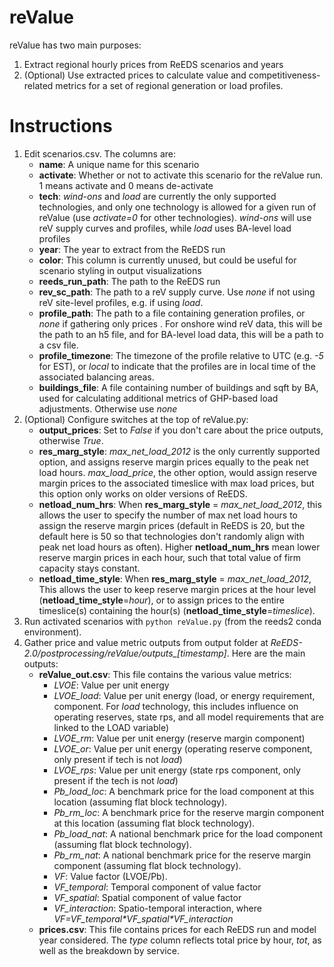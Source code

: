 
# reValue
reValue has two main purposes:
1. Extract regional hourly prices from ReEDS scenarios and years
1. (Optional) Use extracted prices to calculate value and competitiveness-related metrics for a set of regional generation or load profiles.

# Instructions
1. Edit scenarios.csv. The columns are:
    - **name**: A unique name for this scenario
    - **activate**: Whether or not to activate this scenario for the reValue run. 1 means activate and 0 means de-activate
    - **tech**:  *wind-ons* and *load* are currently the only supported technologies, and only one technology is allowed for a given run of reValue (use *activate=0* for other technologies). *wind-ons* will use reV supply curves and profiles, while *load* uses BA-level load profiles
    - **year**: The year to extract from the ReEDS run
    - **color**: This column is currently unused, but could be useful for scenario styling in output visualizations
    - **reeds_run_path**: The path to the ReEDS run
    - **rev_sc_path**: The path to a reV supply curve. Use *none* if not using reV site-level profiles, e.g. if using *load*.
    - **profile_path**: The path to a file containing generation profiles, or *none* if gathering only prices . For onshore wind reV data, this will be the path to an h5 file, and for BA-level load data, this will be a path to a csv file.
    - **profile_timezone**: The timezone of the profile relative to UTC (e.g. *-5* for EST), or *local* to indicate that the profiles are in local time of the associated balancing areas.
    - **buildings_file**: A file containing number of buildings and sqft by BA, used for calculating additional metrics of GHP-based load adjustments. Otherwise use *none*
 1. (Optional) Configure switches at the top of reValue.py:
     - **output_prices**: Set to *False* if you don't care about the price outputs, otherwise *True*.
     - **res_marg_style**: *max_net_load_2012* is the only currently supported option, and assigns reserve margin prices equally to the peak net load hours. *max_load_price*, the other option, would assign reserve margin prices to the associated timeslice with max load prices, but this option only works on older versions of ReEDS.
     - **netload_num_hrs**: When **res_marg_style** = *max_net_load_2012*, this allows the user to specify the number of max net load hours to assign the reserve margin prices (default in ReEDS is 20, but the default here is 50 so that technologies don't randomly align with peak net load hours as often). Higher **netload_num_hrs** mean lower reserve margin prices in each hour, such that total value of firm capacity stays constant.
     - **netload_time_style**: When **res_marg_style** = *max_net_load_2012*, This allows the user to keep reserve margin prices at the hour level (**netload_time_style**=*hour*), or to assign prices to the entire timeslice(s) containing the hour(s) (**netload_time_style**=*timeslice*).
 3. Run activated scenarios with `python reValue.py` (from the reeds2 conda environment).
 4. Gather price and value metric outputs from output folder at *ReEDS-2.0/postprocessing/reValue/outputs_[timestamp]*. Here are the main outputs:
     - **reValue_out.csv**: This file contains the various value metrics:
         - *LVOE*: Value per unit energy
         - *LVOE_load*: Value per unit energy (load, or energy requirement, component. For *load* technology, this includes influence on operating reserves, state rps, and all model requirements that are linked to the LOAD variable)
         - *LVOE_rm*: Value per unit energy (reserve margin component)
         - *LVOE_or*: Value per unit energy (operating reserve component, only present if tech is not *load*)
         - *LVOE_rps*: Value per unit energy (state rps component, only present if the tech is not *load*)
         - *Pb_load_loc*: A benchmark price for the load component at this location (assuming flat block technology).
         - *Pb_rm_loc*: A benchmark price for the reserve margin component at this location (assuming flat block technology).
         - *Pb_load_nat*: A national benchmark price for the load component (assuming flat block technology).
         - *Pb_rm_nat*: A national benchmark price for the reserve margin component (assuming flat block technology).
         - *VF*: Value factor (LVOE/Pb).
         - *VF_temporal*: Temporal component of value factor
         - *VF_spatial*: Spatial component of value factor
         - *VF_interaction*: Spatio-temporal interaction, where *VF=VF_temporal\*VF_spatial\*VF_interaction*
     - **prices.csv**: This file contains prices for each ReEDS run and model year considered. The *type* column reflects total price by hour, *tot*, as well as the breakdown by service.

